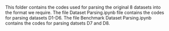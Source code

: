 This folder contains the codes used for parsing the original 8 datasets into the format we require.
The file Dataset Parsing.ipynb file contains the codes for parsing datasets D1-D6.
The file Benchmark Dataset Parsing.ipynb contains the codes for parsing datsets D7 and D8.
